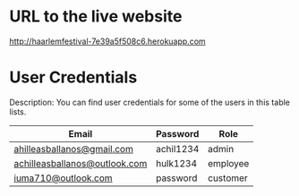# URL to the live website

http://haarlemfestival-7e39a5f508c6.herokuapp.com

# User Credentials

Description: You can find user credentials for some of the users in this table lists.

| Email                          | Password   | Role       |
|--------------------------------|------------|------------|
| ahilleasballanos@gmail.com     | achil1234  | admin      |
| achilleasballanos@outlook.com  | hulk1234   | employee   |
| iuma710@outlook.com            | password   | customer   |